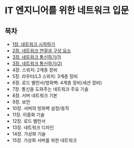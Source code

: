 # IT 엔지니어를 위한 네트워크 입문

## 목차

- [1장. 네트워크 시작하기](./contents/chapter01.md)
- [2장. 네트워크 연결과 구성 요소](./contents/chapter02.md)
- [3장. 네트워크 통신하기(1)](./contents/chapter03-1.md)
- [3장. 네트워크 통신하기(2)](./contents/chapter03-2.md)
- 4장. 스위치: 2계층 장비
- 5장. 라우터/L3 스위치: 3계층 장비
- 6장. 로드 밸런서/방화벽: 4계층 장비(세션 장비)
- 7장. 통신을 도와주는 네트워크 주요 기술
- 8장. 서버 네트워크 기본
- 9장. 보안
- 10장. 서버의 방화벽 설정/동작
- 11장. 이중화 기술
- 12장. 로드 밸런서
- 13장. 네트워크 디자인
- 14장. 가상화 기술
- 15장. 가상화 서버를 위한 네트워크
